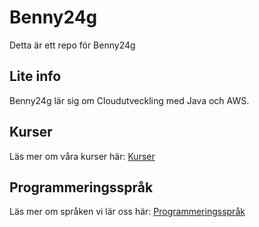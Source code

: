 # Benny24g

Detta är ett repo för Benny24g

## Lite info

Benny24g lär sig om Cloudutveckling med Java och AWS.

## Kurser

Läs mer om våra kurser här: [Kurser](/courses.md)


## Programmeringsspråk

Läs mer om språken vi lär oss här: 
[Programmeringsspråk](programmeringssprak.md)

